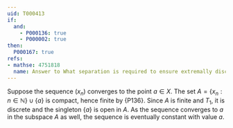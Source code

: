 ```yaml
---
uid: T000413
if:
  and:
    - P000136: true
    - P000002: true
then:
  P000167: true
refs:
- mathse: 4751818
  name: Answer to What separation is required to ensure extremally disconnected spaces are sequentially discrete?
---
```


Suppose the sequence $(x_n)$ converges to the point $a\in X$.  The set $A=\{x_n:n\in\mathbb N\}\cup\{a\}$ is compact, hence finite by {P136}.  Since $A$ is finite and $T_1$, it is discrete and the singleton $\{a\}$ is open in $A$.  As the sequence converges to $a$ in the subspace $A$ as well, the sequence is eventually constant with value $a$.
